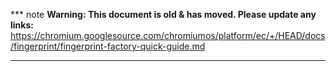 *** note
**Warning: This document is old & has moved.  Please update any links:**<br>
https://chromium.googlesource.com/chromiumos/platform/ec/+/HEAD/docs/fingerprint/fingerprint-factory-quick-guide.md
***

